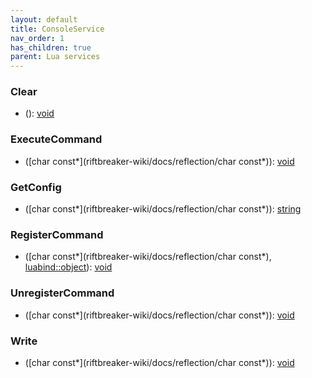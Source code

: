 ```yaml
---
layout: default
title: ConsoleService
nav_order: 1
has_children: true
parent: Lua services
---
```

### Clear
 * (): [void](riftbreaker-wiki/docs/reflection/void)
  
### ExecuteCommand
 * ([char const*](riftbreaker-wiki/docs/reflection/char const*)): [void](riftbreaker-wiki/docs/reflection/void)
  
### GetConfig
 * ([char const*](riftbreaker-wiki/docs/reflection/char const*)): [string](riftbreaker-wiki/docs/reflection/string)
  
### RegisterCommand
 * ([char const*](riftbreaker-wiki/docs/reflection/char const*), [luabind::object](riftbreaker-wiki/docs/reflection/luabind::object)): [void](riftbreaker-wiki/docs/reflection/void)
  
### UnregisterCommand
 * ([char const*](riftbreaker-wiki/docs/reflection/char const*)): [void](riftbreaker-wiki/docs/reflection/void)
  
### Write
 * ([char const*](riftbreaker-wiki/docs/reflection/char const*)): [void](riftbreaker-wiki/docs/reflection/void)
  
